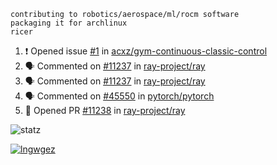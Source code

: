 ```
contributing to robotics/aerospace/ml/rocm software
packaging it for archlinux
ricer
```

<!--START_SECTION:activity-->
1. ❗️ Opened issue [#1](https://github.com/acxz/gym-continuous-classic-control/issues/1) in [acxz/gym-continuous-classic-control](https://github.com/acxz/gym-continuous-classic-control)
2. 🗣 Commented on [#11237](https://github.com/ray-project/ray/issues/11237) in [ray-project/ray](https://github.com/ray-project/ray)
3. 🗣 Commented on [#11237](https://github.com/ray-project/ray/issues/11237) in [ray-project/ray](https://github.com/ray-project/ray)
4. 🗣 Commented on [#45550](https://github.com/pytorch/pytorch/issues/45550) in [pytorch/pytorch](https://github.com/pytorch/pytorch)
5. 💪 Opened PR [#11238](https://github.com/ray-project/ray/pull/11238) in [ray-project/ray](https://github.com/ray-project/ray)
<!--END_SECTION:activity-->


![statz](https://github-readme-stats.vercel.app/api?username=acxz&include_all_commits=true&show_icons=true)

[![lngwgez](https://github-readme-stats.vercel.app/api/top-langs/?username=acxz&layout=compact)](https://github.com/acxz/github-readme-stats)


<!--
**acxz/acxz** is a ✨ _special_ ✨ repository because its `README.md` (this file) appears on your GitHub profile.

Here are some ideas to get you started:

- 🔭 I’m currently working on ...
- 🌱 I’m currently learning ...
- 👯 I’m looking to collaborate on ...
- 🤔 I’m looking for help with ...
- 💬 Ask me about ...
- 📫 How to reach me: ...
- 😄 Pronouns: ...
- ⚡ Fun fact: ...
-->
